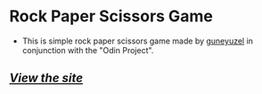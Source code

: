 # Rock Paper Scissors Game
- This is simple rock paper scissors game made by [guneyuzel](https://github.com/guneyuzel) in conjunction with the "Odin Project".  

## _[View the site](https://guneyuzel.github.io/rps/)_